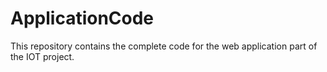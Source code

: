 # ApplicationCode
This repository contains the complete code for the web application part of the IOT project.


